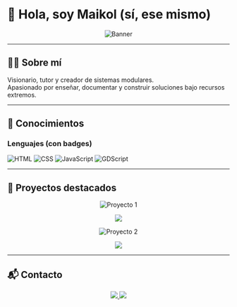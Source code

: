 # 👋 Hola, soy Maikol (sí, ese mismo)

<!-- Banner -->
<p align="center">
  <img src="/mcapoterovaina-tech/IMG/" alt="Banner" />
</p>

---

## 🧑‍💻 Sobre mí
Visionario, tutor y creador de sistemas modulares.  
Apasionado por enseñar, documentar y construir soluciones bajo recursos extremos.

---

## 🚀 Conocimientos

### Lenguajes (con badges)

![HTML](https://img.shields.io/badge/HTML-100%25-orange?style=for-the-badge&logo=html5&logoColor=white)
![CSS](https://img.shields.io/badge/CSS-80%25-blue?style=for-the-badge&logo=css3&logoColor=white)
![JavaScript](https://img.shields.io/badge/JavaScript-30%25-yellow?style=for-the-badge&logo=javascript&logoColor=black)
![GDScript](https://img.shields.io/badge/GDScript-60%25-purple?style=for-the-badge&logo=godot-engine&logoColor=white)

---

## 📂 Proyectos destacados

<!-- Proyecto 1 -->
<p align="center">
  <img src="https://via.placeholder.com/800x400.png?text=Proyecto+1" alt="Proyecto 1" />
</p>
<p align="center">
  <a href="https://github.com/tuusuario/proyecto1">
    <img src="https://img.shields.io/badge/Ver%20Repositorio-181717?style=for-the-badge&logo=github&logoColor=white" />
  </a>
</p>

<!-- Proyecto 2 -->
<p align="center">
  <img src="https://via.placeholder.com/800x400.png?text=Proyecto+2" alt="Proyecto 2" />
</p>
<p align="center">
  <a href="https://github.com/tuusuario/proyecto2">
    <img src="https://img.shields.io/badge/Ver%20Repositorio-181717?style=for-the-badge&logo=github&logoColor=white" />
  </a>
</p>

---

## 📬 Contacto

<p align="center">
  <a href="mailto:tuemail@gmail.com">
    <img src="https://img.shields.io/badge/Gmail-D14836?style=for-the-badge&logo=gmail&logoColor=white" />
  </a>
  <a href="https://facebook.com/tuusuario">
    <img src="https://img.shields.io/badge/Facebook-1877F2?style=for-the-badge&logo=facebook&logoColor=white" />
  </a>
</p>

